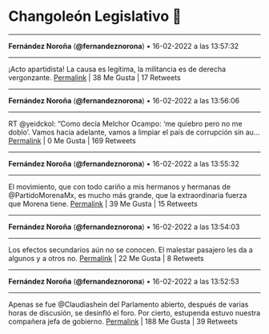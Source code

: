 # Changoleón Legislativo 🙈
*****
**Fernández Noroña** (**@fernandeznorona**) • 16-02-2022 a las 13:57:32
*****
¡Acto apartidista! La causa es legítima, la militancia es de derecha vergonzante.
[Permalink](https://twitter.com/fernandeznorona/status/1494068455682842629) | 38 Me Gusta | 17 Retweets
*****
**Fernández Noroña** (**@fernandeznorona**) • 16-02-2022 a las 13:56:06
*****
RT @yeidckol: “Como decía Melchor Ocampo: ‘me quiebro pero no me doblo’. Vamos hacia adelante, vamos a limpiar el país de corrupción sin au…
[Permalink](https://twitter.com/fernandeznorona/status/1494068092485488643) | 0 Me Gusta | 169 Retweets
*****
**Fernández Noroña** (**@fernandeznorona**) • 16-02-2022 a las 13:55:32
*****
El movimiento, que con todo cariño a mis hermanos y hermanas de @PartidoMorenaMx, es mucho más grande, que la extraordinaria fuerza que Morena tiene.
[Permalink](https://twitter.com/fernandeznorona/status/1494067949937823747) | 39 Me Gusta | 15 Retweets
*****
**Fernández Noroña** (**@fernandeznorona**) • 16-02-2022 a las 13:54:03
*****
Los efectos secundarios aún no se conocen. El malestar pasajero les da a algunos y a otros no.
[Permalink](https://twitter.com/fernandeznorona/status/1494067579266244608) | 22 Me Gusta | 8 Retweets
*****
**Fernández Noroña** (**@fernandeznorona**) • 16-02-2022 a las 13:52:53
*****
Apenas se fue @Claudiashein del Parlamento abierto, después de varias horas de discusión, se desinfló el foro.  Por cierto, estupenda estuvo nuestra compañera jefa de gobierno.
[Permalink](https://twitter.com/fernandeznorona/status/1494067283194437644) | 188 Me Gusta | 39 Retweets